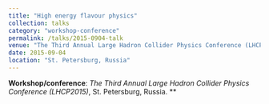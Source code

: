 ```yaml
---
title: "High energy flavour physics"
collection: talks
category: "workshop-conference"
permalink: /talks/2015-0904-talk
venue: "The Third Annual Large Hadron Collider Physics Conference (LHCP2015)"
date: 2015-09-04
location: "St. Petersburg, Russia"
---
```

**Workshop/conference**: *The Third Annual Large Hadron Collider Physics Conference (LHCP2015)*, St. Petersburg, Russia. **



